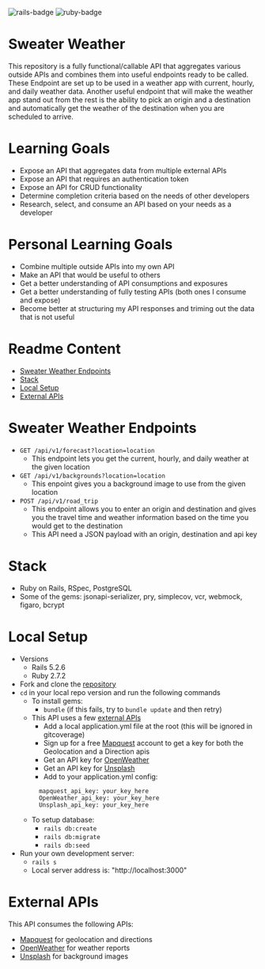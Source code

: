 ![rails-badge](https://img.shields.io/badge/Rails-5.2.6-informational?style=flat-square) ![ruby-badge](https://img.shields.io/badge/Ruby-2.7.2-informational?style=flat-square)

# Sweater Weather

This repository is a fully functional/callable API that aggregates various outside APIs and combines them into useful endpoints ready to be called. These Endpoint are set up to be used in a weather app with current, hourly, and daily weather data. Another useful endpoint that will make the weather app stand out from the rest is the ability to pick an origin and a destination and automatically get the weather of the destination when you are scheduled to arrive.

# Learning Goals
- Expose an API that aggregates data from multiple external APIs
- Expose an API that requires an authentication token
- Expose an API for CRUD functionality
- Determine completion criteria based on the needs of other developers
- Research, select, and consume an API based on your needs as a developer

# Personal Learning Goals
- Combine multiple outside APIs into my own API
- Make an API that would be useful to others
- Get a better understanding of API consumptions and exposures
- Get a better understanding of fully testing APIs (both ones I consume and expose)
- Become better at structuring my API responses and triming out the data that is not useful

# Readme Content
- [Sweater Weather Endpoints](#sweater-weather-endpoints)
- [Stack](#stack)
- [Local Setup](#local-setup)
- [External APIs](#external-apis)

# Sweater Weather Endpoints
  - `GET /api/v1/forecast?location=location`
    - This endpoint lets you get the current, hourly, and daily weather at the given location
  - `GET /api/v1/backgrounds?location=location`
    - This enpoint gives you a background image to use from the given location
  - `POST /api/v1/road_trip`
    - This endpoint allows you to enter an origin and destination and gives you the travel time and weather information based on the time you would get to the destination
    - This API need a JSON payload with an origin, destination and api key

# Stack
- Ruby on Rails, RSpec, PostgreSQL
- Some of the gems: jsonapi-serializer, pry, simplecov, vcr, webmock, figaro, bcrypt


# Local Setup
- Versions
  - Rails 5.2.6
  - Ruby 2.7.2
- Fork and clone the [repository](https://github.com/michab17/sweater_weather)
- `cd` in your local repo version and run the following commands
  - To install gems:
    -  `bundle` (if this fails, try to `bundle update` and then retry)
  - This API uses a few [external APIs](#external-apis)
    - Add a local application.yml file at the root (this will be ignored in gitcoverage)
    - Sign up for a free [Mapquest](https://developer.mapquest.com/plan_purchase/steps/business_edition/business_edition_free/register) account to get a key for both the Geolocation and a Direction apis
    - Get an API key for [OpenWeather](https://openweathermap.org/api/one-call-api) 
    - Get an API key for [Unsplash](https://unsplash.com/documentation) 
    - Add to your application.yml config: 
    ```
      mapquest_api_key: your_key_here
      OpenWeather_api_key: your_key_here
      Unsplash_api_key: your_key_here
    ```
  - To setup database:
    - `rails db:create`
    - `rails db:migrate`
    - `rails db:seed`
- Run your own development server:
  - `rails s`
  - Local server address is:  "http://localhost:3000" 

# External APIs
This API consumes the following APIs:
  - [Mapquest](https://developer.mapquest.com/plan_purchase/steps/business_edition/business_edition_free/register) for geolocation and directions
  - [OpenWeather](https://openweathermap.org/api/one-call-api) for weather reports
  - [Unsplash](https://unsplash.com/documentation) for background images

